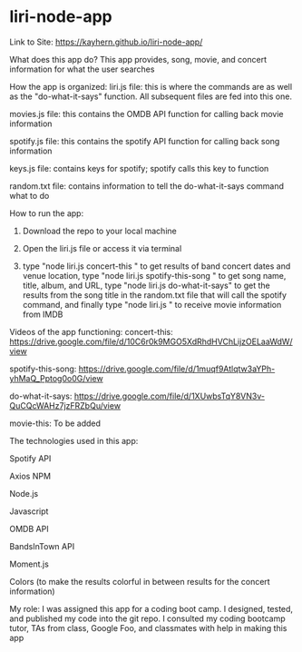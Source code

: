 # liri-node-app

Link to Site: https://kayhern.github.io/liri-node-app/


What does this app do? This app provides, song, movie, and concert information for what the user searches


How the app is organized:
liri.js file: this is where the commands are as well as the "do-what-it-says" function. All subsequent files are fed into this one.

movies.js file: this contains the OMDB API function for calling back movie information

spotify.js file: this contains the spotify API function for calling back song information

keys.js file: contains keys for spotify; spotify calls this key to function

random.txt file: contains information to tell the do-what-it-says command what to do


How to run the app:
1. Download the repo to your local machine

2. Open the liri.js file or access it via terminal

3. type "node liri.js concert-this <band of choice>" to get results of band concert dates and venue location, 
  type "node liri.js spotify-this-song <song of choice>" to get song name, title, album, and URL, type "node liri.js do-what-it-says" to get the results from the song title in the random.txt file that will call the spotify command, and finally type "node liri.js <movie name of choice>" to receive movie information from IMDB
  

Videos of the app functioning:
concert-this: https://drive.google.com/file/d/10C6r0k9MGO5XdRhdHVChLijzOELaaWdW/view

spotify-this-song: https://drive.google.com/file/d/1muqf9Atlqtw3aYPh-yhMaQ_Pptog0o0G/view

do-what-it-says: https://drive.google.com/file/d/1XUwbsTqY8VN3v-QuCQcWAHz7jzFRZbQu/view

movie-this: To be added


The technologies used in this app:

Spotify API

Axios NPM

Node.js

Javascript

OMDB API

BandsInTown API

Moment.js

Colors (to make the results colorful in between results for the concert information)


My role: I was assigned this app for a coding boot camp. I designed, tested, and published my code into the git repo. I consulted my coding bootcamp tutor, TAs from class, Google Foo, and classmates with help in making this app

